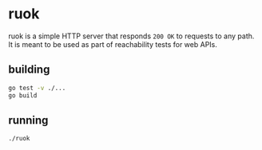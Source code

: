 # ruok

ruok is a simple HTTP server that responds `200 OK` to requests to any path. It is meant to be used as part of reachability tests for web APIs.

## building

```bash
go test -v ./...
go build
```

## running

```bash
./ruok
```
